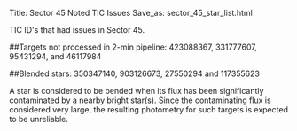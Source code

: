 Title: Sector 45 Noted TIC Issues
Save_as: sector_45_star_list.html


TIC ID's that had issues in Sector 45.

##Targets not processed in 2-min pipeline:
423088367, 331777607, 95431294, and 46117984

##Blended stars:
350347140, 903126673, 27550294 and 117355623

A star is considered to be bended when its flux has been significantly contaminated by a nearby bright star(s). Since the contaminating flux is considered very large, the resulting photometry for such targets is expected to be unreliable.

